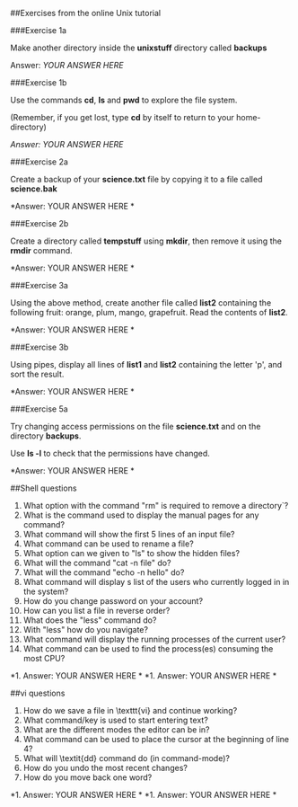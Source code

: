 ##Exercises from the online Unix tutorial

###Exercise 1a

Make another directory inside the **unixstuff** directory called **backups**

Answer: *YOUR ANSWER HERE*

###Exercise 1b

Use the commands **cd**, **ls** and **pwd** to explore the file system.

(Remember, if you get lost, type **cd** by itself to return to your home-directory)

*Answer: YOUR ANSWER HERE*

###Exercise 2a

Create a backup of your **science.txt** file by copying it to a file called **science.bak**

*Answer: YOUR ANSWER HERE * 

###Exercise 2b

Create a directory called **tempstuff** using **mkdir**, then remove it using the **rmdir** command.

*Answer: YOUR ANSWER HERE * 

###Exercise 3a

Using the above method, create another file called **list2** containing the following fruit: orange, plum, mango, grapefruit. Read the contents of **list2**.

*Answer: YOUR ANSWER HERE * 

###Exercise 3b

Using pipes, display all lines of **list1** and **list2** containing the letter 'p', and sort the result.

*Answer: YOUR ANSWER HERE * 

###Exercise 5a

Try changing access permissions on the file **science.txt** and on the directory **backups**.

Use **ls -l** to check that the permissions have changed.

*Answer: YOUR ANSWER HERE * 

##Shell questions

1. What option with the command "rm" is required to remove a directory`?
1. What is the command used to display the manual pages for any command?
1. What command will show the first 5 lines of an input file?
1. What command can be used to rename a file?
1. What option can we given to "ls" to show the hidden files?
1. What will the command "cat -n file" do?
1. What will the command "echo -n hello" do?
1. What command will display s list of the users who currently logged in in the system?
1. How do you change password on your account?
1. How can you list a file in reverse order?
1. What does the "less" command do?
1. With "less" how do you navigate?
1. What command will display the running processes of the current user?
1. What command can be used to find the process(es) consuming the most CPU?

*1. Answer: YOUR ANSWER HERE * 
*1. Answer: YOUR ANSWER HERE * 

##vi questions
1. How do we save a file in \texttt{vi} and continue working?
1. What command/key is used to start entering text?
1. What are the different modes the editor can be in?
1. What command can be used to place the cursor at the beginning of line 4?
1. What will \textit{dd} command do (in command-mode)?
1. How do you undo the most recent changes?
1. How do you move back one word?

*1. Answer: YOUR ANSWER HERE * 
*1. Answer: YOUR ANSWER HERE * 
